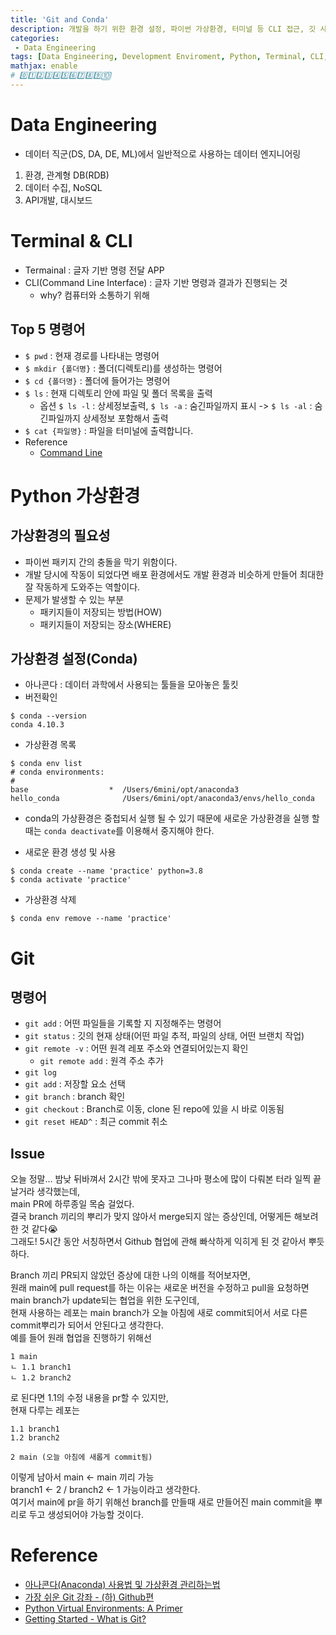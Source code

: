 ```yaml
---
title: 'Git and Conda'
description: 개발을 하기 위한 환경 설정, 파이썬 가상환경, 터미널 등 CLI 접근, 깃 사용법
categories:
 - Data Engineering
tags: [Data Engineering, Development Enviroment, Python, Terminal, CLI, Git, Github 파이썬, 터미널, 깃, 깃헙, 개발환경]
mathjax: enable
# 0️⃣1️⃣2️⃣3️⃣4️⃣5️⃣6️⃣7️⃣8️⃣9️⃣🔟
---
```


# Data Engineering
- 데이터 직군(DS, DA, DE, ML)에서 일반적으로 사용하는 데이터 엔지니어링

1. 환경, 관계형 DB(RDB)
2. 데이터 수집, NoSQL
3. API개발, 대시보드

# Terminal & CLI
- Termainal : 글자 기반 명령 전달 APP
- CLI(Command Line Interface) : 글자 기반 명령과 결과가 진행되는 것
  - why? 컴퓨터와 소통하기 위해

## Top 5 명령어
- `$ pwd` : 현재 경로를 나타내는 명령어
- `$ mkdir {폴더명}` : 폴더(디렉토리)를 생성하는 명령어
- `$ cd {폴더명}` : 폴더에 들어가는 명령어
- `$ ls` : 현재 디렉토리 안에 파일 및 폴더 목록을 출력
  - 옵션 `$ ls -l` : 상세정보출력, `$ ls -a` : 숨긴파일까지 표시 -> `$ ls -al` : 숨긴파일까지 상세정보 포함해서 출력
- `$ cat {파일명}` : 파일을 터미널에 출력합니다.
- Reference
  - [Command Line](https://linuxjourney.com/lesson/the-shell)

# Python 가상환경

## 가상환경의 필요성
- 파이썬 패키지 간의 충돌을 막기 위함이다.
- 개발 당시에 작동이 되었다면 배포 환경에서도 개발 환경과 비슷하게 만들어 최대한 잘 작동하게 도와주는 역할이다.
- 문제가 발생할 수 있는 부분
  - 패키지들이 저장되는 방법(HOW)
  - 패키지들이 저장되는 장소(WHERE)

## 가상환경 설정(Conda)
- 아나콘다 : 데이터 과학에서 사용되는 툴들을 모아놓은 툴킷
- 버전확인

```
$ conda --version
conda 4.10.3
```

- 가상환경 목록

```
$ conda env list
# conda environments:
#
base                  *  /Users/6mini/opt/anaconda3
hello_conda              /Users/6mini/opt/anaconda3/envs/hello_conda
```

- conda의 가상환경은 중첩되서 실행 될 수 있기 때문에 새로운 가상환경을 실행 할때는 `conda deactivate`를 이용해서 중지해야 한다.

- 새로운 환경 생성 및 사용

```
$ conda create --name 'practice' python=3.8
$ conda activate 'practice'
```

- 가상환경 삭제

```
$ conda env remove --name 'practice'
```

# Git 

## 명령어
- `git add` : 어떤 파일들을 기록할 지 지정해주는 명령어
- `git status` : 깃의 현재 상태(어떤 파일 추적, 파일의 상태, 어떤 브랜치 작업)
- `git remote -v` : 어떤 원격 레포 주소와 연결되어있는지 확인
  - `git remote add` : 원격 주소 추가
- `git log`
- `git add` : 저장할 요소 선택
- `git branch` : branch 확인
- `git checkout` : Branch로 이동, clone 된 repo에 있을 시 바로 이동됨
- `git reset HEAD^` : 최근 commit 취소 

## Issue
오늘 정말... 밤낮 뒤바껴서 2시간 밖에 못자고 그나마 평소에 많이 다뤄본 터라 일찍 끝날거라 생각했는데,<br>
main PR에 하루종일 목숨 걸었다.<br>
결국 branch 끼리의 뿌리가 맞지 않아서 merge되지 않는 증상인데, 어떻게든 해보려한 것 같다😭<br>
그래도! 5시간 동안 서칭하면서 Github 협업에 관해 빠삭하게 익히게 된 것 같아서 뿌듯하다.<br>

Branch 끼리 PR되지 않았던 증상에 대한 나의 이해를 적어보자면,<br>
원래 main에 pull request를 하는 이유는 새로운 버전을 수정하고 pull을 요청하면 main branch가 update되는 협업을 위한 도구인데,<br>
현재 사용하는 레포는 main branch가 오늘 아침에 새로 commit되어서 서로 다른 commit뿌리가 되어서 안된다고 생각한다.<br>
예를 들어 원래 협업을 진행하기 위해선

```
1 main
ㄴ 1.1 branch1
ㄴ 1.2 branch2
```

로 된다면 1.1의 수정 내용을 pr할 수 있지만,<br>
현재 다루는 레포는

```
1.1 branch1
1.2 branch2

2 main (오늘 아침에 새롭게 commit됨)
```

이렇게 남아서 main <- main 끼리 가능<br>
branch1 <- 2 / branch2 <- 1 가능이라고 생각한다.<br>
여기서 main에 pr을 하기 위해선 branch를 만들때 새로 만들어진 main commit을 뿌리로 두고 생성되어야 가능할 것이다.

# Reference
- [아나콘다(Anaconda) 사용법 및 가상환경 관리하는법](https://youtu.be/hz6KIvPBW4U)
- [가장 쉬운 Git 강좌 - (하) Github편](https://youtu.be/GaKjTjwcKQo)
- [Python Virtual Environments: A Primer](https://realpython.com/python-virtual-environments-a-primer/)
- [Getting Started - What is Git?](https://www.git-scm.com/book/en/v2/Getting-Started-What-is-Git%3F)